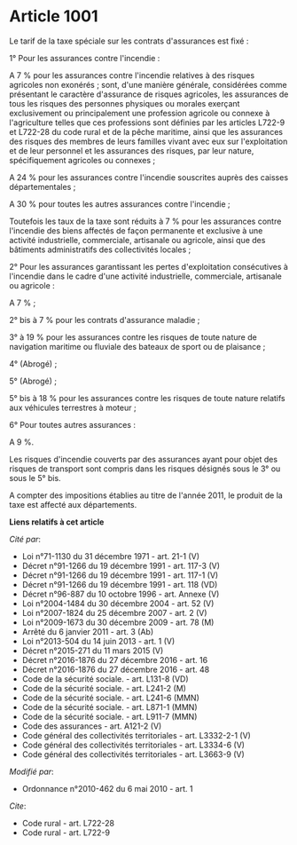 # Article 1001

Le tarif de la taxe spéciale sur les contrats d'assurances est fixé : 

1° Pour les assurances contre l'incendie : 

A 7 % pour les assurances contre l'incendie relatives à des risques agricoles non exonérés ; sont, d'une manière générale,
considérées comme présentant le caractère d'assurance de risques agricoles, les assurances de tous les risques des personnes
physiques ou morales exerçant exclusivement ou principalement une profession agricole ou connexe à l'agriculture telles que
ces professions sont définies par les articles L722-9 et L722-28 du code rural et de la pêche maritime, ainsi que les
assurances des risques des membres de leurs familles vivant avec eux sur l'exploitation et de leur personnel et les
assurances des risques, par leur nature, spécifiquement agricoles ou connexes ; 

A 24 % pour les assurances contre l'incendie souscrites auprès des caisses départementales ; 

A 30 % pour toutes les autres assurances contre l'incendie ; 

Toutefois les taux de la taxe sont réduits à 7 % pour les assurances contre l'incendie des biens affectés de façon permanente
et exclusive à une activité industrielle, commerciale, artisanale ou agricole, ainsi que des bâtiments administratifs des
collectivités locales ; 

2° Pour les assurances garantissant les pertes d'exploitation consécutives à l'incendie dans le cadre d'une activité
industrielle, commerciale, artisanale ou agricole : 

A 7 % ; 

2° bis à 7 % pour les contrats d'assurance maladie ; 

3° à 19 % pour les assurances contre les risques de toute nature de navigation maritime ou fluviale des bateaux de sport ou
de plaisance ; 

4° (Abrogé) ; 

5° (Abrogé) ; 

5° bis à 18 % pour les assurances contre les risques de toute nature relatifs aux véhicules terrestres à moteur ; 

6° Pour toutes autres assurances : 

A 9 %. 

Les risques d'incendie couverts par des assurances ayant pour objet des risques de transport sont compris dans les risques
désignés sous le 3° ou sous le 5° bis.

A compter des impositions établies au titre de l'année 2011, le produit de la taxe est affecté aux départements.

**Liens relatifs à cet article**

_Cité par_:

  - Loi n°71-1130 du 31 décembre 1971 - art. 21-1 (V)
  - Décret n°91-1266 du 19 décembre 1991 - art. 117-3 (V)
  - Décret n°91-1266 du 19 décembre 1991 - art. 117-1 (V)
  - Décret n°91-1266 du 19 décembre 1991 - art. 118 (VD)
  - Décret n°96-887 du 10 octobre 1996 - art. Annexe (V)
  - Loi n°2004-1484 du 30 décembre 2004 - art. 52 (V)
  - Loi n°2007-1824 du 25 décembre 2007 - art. 2 (V)
  - Loi n°2009-1673 du 30 décembre 2009 - art. 78 (M)
  - Arrêté du 6 janvier 2011 - art. 3 (Ab)
  - Loi n°2013-504 du 14 juin 2013 - art. 1 (V)
  - Décret n°2015-271 du 11 mars 2015 (V)
  - Décret n°2016-1876 du 27 décembre 2016 - art. 16
  - Décret n°2016-1876 du 27 décembre 2016 - art. 48
  - Code de la sécurité sociale. - art. L131-8 (VD)
  - Code de la sécurité sociale. - art. L241-2 (M)
  - Code de la sécurité sociale. - art. L241-6 (MMN)
  - Code de la sécurité sociale. - art. L871-1 (MMN)
  - Code de la sécurité sociale. - art. L911-7 (MMN)
  - Code des assurances - art. A121-2 (V)
  - Code général des collectivités territoriales - art. L3332-2-1 (V)
  - Code général des collectivités territoriales - art. L3334-6 (V)
  - Code général des collectivités territoriales - art. L3663-9 (V)

_Modifié par_:

  - Ordonnance n°2010-462 du 6 mai 2010 - art. 1

_Cite_:

  - Code rural - art. L722-28
  - Code rural - art. L722-9

